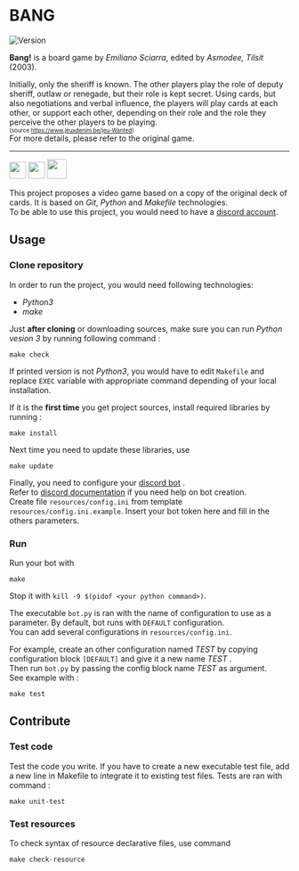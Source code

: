 # BANG

![Version](https://img.shields.io/badge/version-1.0-blue)


**Bang!** is a board game by *Emiliano Sciarra*, edited by *Asmodee, Tilsit* (2003).  

Initially, only the sheriff is known. The other players play the role of deputy sheriff, outlaw or renegade, but their role is kept secret. Using cards, but also negotiations and verbal influence, the players will play cards at each other, or support each other, depending on their role and the role they perceive the other players to be playing.  
<font size=1>(source https://www.jeuxdenim.be/jeu-Wanted)</font>  
For more details, please refer to the original game.
***

<img src="https://git-scm.com/images/logos/downloads/Git-Icon-1788C.png" width="30"/>
<img src="https://upload.wikimedia.org/wikipedia/commons/thumb/c/c3/Python-logo-notext.svg/165px-Python-logo-notext.svg.png" width="30"/>
<img src="https://discord.com/assets/f8389ca1a741a115313bede9ac02e2c0.svg" width="35"/>

This project proposes a video game based on a copy of the original deck of cards.
It is based on *Git*, *Python* and *Makefile* technologies.  
To be able to use this project, you would need to have a [discord account](https://discord.com/login).



## Usage

### Clone repository

In order to run the project, you would need following technologies:
- *Python3*
- *make*

Just **after cloning** or downloading sources, make sure you can run *Python vesion 3* by running following command :
```
make check
```
If printed version is not *Python3*, you would have to edit `Makefile` and replace `EXEC` variable with appropriate command depending of your local installation.

If it is the **first time** you get project sources, install required libraries by running :
```
make install
```
Next time you need to update these libraries, use
```
make update
```

Finally, you need to configure your [discord bot](https://discord.com/developers/applications) .  
Refer to [discord documentation](https://discordpy.readthedocs.io/en/latest/discord.html) if you need help on bot creation.  
Create file `resources/config.ini` from template `resources/config.ini.example`.
Insert your bot token here and fill in the others parameters.

### Run

Run your bot with
```
make
```
Stop it with
`kill -9 $(pidof <your python command>)`.

The executable `bot.py` is ran with the name of configuration to use as a parameter. By default, bot runs with `DEFAULT` configuration.  
You can add several configurations in `resources/config.ini`.

For example, create an other configuration named *TEST* by copying configuration block `[DEFAULT]` and give it a new name *TEST* .  
Then run `bot.py` by passing the config block name *TEST* as argument.  
See example with :
```
make test
```

## Contribute

### Test code

Test the code you write.
If you have to create a new executable test file, add a new line in Makefile to integrate it to existing test files.
Tests are ran with command :
```
make unit-test
```

### Test resources

To check syntax of resource declarative files, use command
```
make check-resource
```
